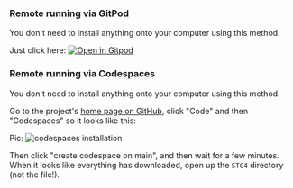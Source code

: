 ### Remote running via GitPod

You don't need to install anything onto your computer using this method.

Just click here: [![Open in Gitpod](https://gitpod.io/button/open-in-gitpod.svg)](https://gitpod.io/#https://github.com/djvelleman/STG4)

### Remote running via Codespaces

You don't need to install anything onto your computer using this method.

Go to the project's [home page on GitHub](https://github.com/djvelleman/STG4),
click "Code" and then "Codespaces" so it looks like this:

Pic: ![codespaces installation](png/codespaces.png?raw=true "codespaces installation")

Then click "create codespace on main", and then wait for a few minutes. When it looks like everything has downloaded, open up the `STG4` directory (not the file!).
